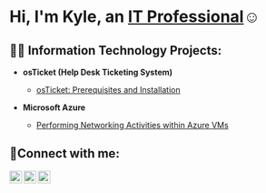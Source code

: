 <h1>Hi, I'm Kyle, an <a href="https://www.linkedin.com/in/kyle-suzuki-9119b076/">IT Professional</a>☺</h1>

<h2>👨‍💻 Information Technology Projects:</h2>

- <b>osTicket (Help Desk Ticketing System)</b>
  - [osTicket: Prerequisites and Installation](https://github.com/kylesuzuki/ostickets-prereqs)

- <b>Microsoft Azure</b>
  - [Performing Networking Activities within Azure VMs](https://github.com/kylesuzuki/net-activities)

<h2>🤳Connect with me:</h2>

[<img align="left" alt="Kyle | Facebook" width="22px" src="https://cdn.jsdelivr.net/npm/simple-icons@v3/icons/facebook.svg" />][facebook]
[<img align="left" alt="Kyle | LinkedIn" width="22px" src="https://cdn.jsdelivr.net/npm/simple-icons@v3/icons/linkedin.svg" />][linkedin]
[<img align="left" alt="Kyle | Instagram" width="22px" src="https://cdn.jsdelivr.net/npm/simple-icons@v3/icons/instagram.svg" />][instagram]

[facebook]: https://facebook.com/kyle.suzuki.946/
[linkedin]: https://www.linkedin.com/in/kyle-suzuki
[instagram]: https://www.instagram.com/ks.zuki/
